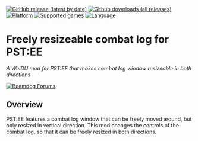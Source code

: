[![GitHub release (latest by date)](https://img.shields.io/github/v/release/Argent77/A7-ResizeableCombatLog?color=darkred&include_prereleases&label=latest%20release)](https://github.com/Argent77/A7-ResizeableCombatLog/releases/latest)
[![Github downloads (all releases)](https://img.shields.io/github/downloads/Argent77/A7-ResizeableCombatLog/total.svg?color=gold)](https://github.com/Argent77/A7-ResizeableCombatLog/releases)
[![Platform](https://img.shields.io/static/v1?label=platform&message=Windows%20%7C%20macOS%20%7C%20Linux&color=informational)](https://github.com/Argent77/A7-ResizeableCombatLog/releases/latest)
[![Supported games](https://img.shields.io/static/v1?label=supported%20games&message=PST%3AEE&color=indigo)](https://github.com/Argent77/A7-ResizeableCombatLog)
[![Language](https://img.shields.io/static/v1?label=language&message=English%20%7C%20French%20%7C%20German%20%7C%20Italian%20%7C%20Polish&color=limegreen)](https://github.com/Argent77/A7-ResizeableCombatLog)

# Freely resizeable combat log for PST:EE
*A WeiDU mod for PST:EE that makes combat log window resizeable in both directions*

[![Beamdog Forums](https://img.shields.io/static/v1?label=Discussion&message=Beamdog%20Forums&color=444&labelColor=eee&style=for-the-badge)](https://forums.beamdog.com/discussion/64257 "Beamdog Forums")

## Overview

PST:EE features a combat log window that can be freely moved around, but only resized in vertical direction. This mod changes the controls of the combat log, so that it can be freely resized in both directions.
